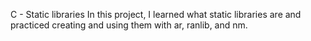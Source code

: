 C - Static libraries
In this project, I learned what static libraries are and practiced creating and using them with ar, ranlib, and nm.
